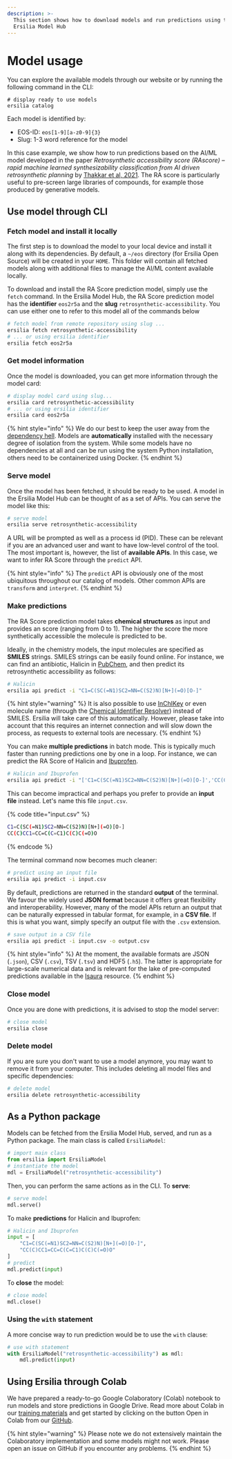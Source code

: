 ```yaml
---
description: >-
  This section shows how to download models and run predictions using the
  Ersilia Model Hub
---
```


# Model usage

You can explore the available models through our website or by running the following command in the CLI:

```
# display ready to use models
ersilia catalog
```

Each model is identified by:

* EOS-ID: `eos[1-9][a-z0-9]{3}`
* Slug: 1-3 word reference for the model

In this case example, we show how to run predictions based on the AI/ML model developed in the paper _Retrosynthetic accessibility score (RAscore) – rapid machine learned synthesizability classification from AI driven retrosynthetic planning_ by [Thakkar et al, 2021](http://dx.doi.org/10.1039/D0SC05401A). The RA score is particularly useful to pre-screen large libraries of compounds, for example those produced by generative models.

## Use model through CLI

### Fetch model and install it locally

The first step is to download the model to your local device and install it along with its dependencies. By default, a `~/eos` directory (for Ersilia Open Source) will be created in your `HOME`. This folder will contain all fetched models along with additional files to manage the AI/ML content available locally.

To download and install the RA Score prediction model, simply use the `fetch` command. In the Ersilia Model Hub, the RA Score prediction model has the **identifier** `eos2r5a`  and the **slug** `retrosynthetic-accessibility`. You can use either one to refer to this model all of the commands below

```bash
# fetch model from remote repository using slug ...
ersilia fetch retrosynthetic-accessibility
# ... or using ersilia identifier
ersilia fetch eos2r5a
```

### Get model information

Once the model is downloaded, you can get more information through the model card:

```bash
# display model card using slug...
ersilia card retrosynthetic-accessibility
# ... or using ersilia identifier
ersilia card eos2r5a
```

{% hint style="info" %}
We do our best to keep the user away from the [dependency hell](https://en.wikipedia.org/wiki/Dependency\_hell). Models are **automatically** installed with the necessary degree of isolation from the system. While some models have no dependencies at all and can be run using the system Python installation, others need to be containerized using Docker.&#x20;
{% endhint %}

### Serve model

Once the model has been fetched, it should be ready to be used. A model in the Ersilia Model Hub can be thought of as a set of APIs. You can serve the model like this:

```bash
# serve model
ersilia serve retrosynthetic-accessibility
```

A URL will be prompted as well as a process id (PID). These can be relevant if you are an advanced user and want to have low-level control of the tool. The most important is, however, the list of **available APIs**. In this case, we want to infer RA Score through the `predict` API.

{% hint style="info" %}
The `predict` API is obviously one of the most ubiquitous throughout our catalog of models. Other common APIs are `transform` and `interpret`.
{% endhint %}

### Make predictions

The RA Score prediction model takes **chemical structures** as input and provides an score (ranging from 0 to 1). The higher the score the more synthetically accessible the molecule is predicted to be.

Ideally, in the chemistry models, the input molecules are specified as **SMILES** strings. SMILES strings can be easily found online. For instance, we can find an antibiotic, Halicin in [PubChem](https://pubchem.ncbi.nlm.nih.gov/compound/Halicin#section=Canonical-SMILES), and then predict its retrosynthetic accessibility as follows:

```bash
# Halicin
ersilia api predict -i "C1=C(SC(=N1)SC2=NN=C(S2)N)[N+](=O)[O-]"
```

{% hint style="warning" %}
It is also possible to use [InChIKey](https://pubchem.ncbi.nlm.nih.gov/compound/Halicin#section=InChI-Key) or even molecule name (through the [Chemical Identifier Resolver](https://cactus.nci.nih.gov/chemical/structure)) instead of SMILES. Ersilia will take care of this automatically. However, please take into account that this requires an internet connection and will slow down the process, as requests to external tools are necessary.
{% endhint %}

You can make **multiple predictions** in batch mode. This is typically much faster than running predictions one by one in a loop. For instance, we can predict the RA Score of Halicin and [Ibuprofen](https://pubchem.ncbi.nlm.nih.gov/compound/Ibuprofen#section=Canonical-SMILES).

```bash
# Halicin and Ibuprofen
ersilia api predict -i "['C1=C(SC(=N1)SC2=NN=C(S2)N)[N+](=O)[O-]','CC(C)CC1=CC=C(C=C1)C(C)C(=O)O']"
```

This can become impractical and perhaps you prefer to provide an **input file** instead. Let's name this file `input.csv`.

{% code title="input.csv" %}
```bash
C1=C(SC(=N1)SC2=NN=C(S2)N)[N+](=O)[O-]
CC(C)CC1=CC=C(C=C1)C(C)C(=O)O
```
{% endcode %}

The terminal command now becomes much cleaner:

```bash
# predict using an input file
ersilia api predict -i input.csv
```

By default, predictions are returned in the standard **output** of the terminal. We favour the widely used **JSON format** because it offers great flexibility and interoperability. However, many of the model APIs return an output that can be naturally expressed in tabular format, for example, in a **CSV file**. If this is what you want, simply specify an output file with the `.csv` extension.

```bash
# save output in a CSV file
ersilia api predict -i input.csv -o output.csv
```

{% hint style="info" %}
At the moment, the available formats are JSON (`.json`), CSV (`.csv`), TSV (`.tsv`) and HDF5 (`.h5`). The latter is appropriate for large-scale numerical data and is relevant for the lake of pre-computed predictions available in the [Isaura](https://github.com/ersilia-os/isaura) resource.
{% endhint %}

### Close model

Once you are done with predictions, it is advised to stop the model server:

```bash
# close model
ersilia close
```

### Delete model

If you are sure you don't want to use a model anymore, you may want to remove it from your computer. This includes deleting all model files and specific dependencies:

```bash
# delete model
ersilia delete retrosynthetic-accessibility
```

## As a Python package

Models can be fetched from the Ersilia Model Hub, served, and run as a Python package. The main class is called `ErsiliaModel`:

```python
# import main class
from ersilia import ErsiliaModel
# instantiate the model
mdl = ErsiliaModel("retrosynthetic-accessibility")
```

Then, you can perform the same actions as in the CLI. To **serve**:

```python
# serve model
mdl.serve()
```

To make **predictions** for Halicin and Ibuprofen:

```python
# Halicin and Ibuprofen
input = [
    "C1=C(SC(=N1)SC2=NN=C(S2)N)[N+](=O)[O-]",
    "CC(C)CC1=CC=C(C=C1)C(C)C(=O)O"
]
# predict
mdl.predict(input)
```

To **close** the model:

```python
# close model
mdl.close()
```

### Using the `with` statement

A more concise way to run prediction would be to use the `with` clause:

```python
# use with statement
with ErsiliaModel("retrosynthetic-accessibility") as mdl:
    mdl.predict(input)
```

## Using Ersilia through Colab

We have prepared a ready-to-go Google Colaboratory (Colab) notebook to run models and store predictions in Google Drive. Read more about Colab in our [training materials](../training-materials/google-colaboratory.md) and get started by clicking on the button Open in Colab from our [GitHub](https://github.com/ersilia-os/ersilia/blob/master/notebooks/ersilia-on-colab.ipynb).

{% hint style="warning" %}
Please note we do not extensively maintain the Colaboratory implementation and some models might not work. Please open an issue on GitHub if you encounter any problems.
{% endhint %}
